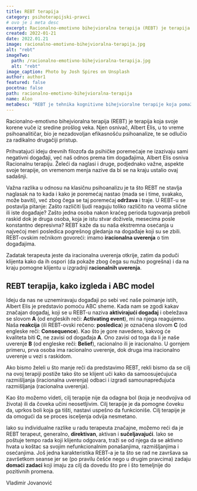 ```yaml
---
title: REBT terapija
category: psihoterapijski-pravci
# ovo je i meta desc
excerpt: Racionalno-emotivno bihejvioralna terapija (REBT) je terapija koja svoje korene vuče iz sredine prošlog veka.
created: 2022-01-21
date: 2022.01.21
image: racionalno-emotivno-bihejvioralna-terapija.jpg
alt: "rebt"
imageTwo:
  path: /racionalno-emotivno-bihejvioralna-terapija.jpg
  alt: "rebt"
image_caption: Photo by Josh Spires on Unsplash
author: author1
featured: false
pocetna: false
path: racionalno-emotivno-bihejvioralna-terapija
name: Aloo
metaDesc: "REBT je tehnika kognitivne bihejvioralne terapije koja pomaže pojedincu da razume svoje misli i osećanja i kako oni mogu da izazovu raspoloženja ili emocionalne odgovore."
---
```



Racionalno-emotivno bihejvioralna terapija (REBT) je terapija koja svoje korene vuče iz sredine prošlog veka. Njen osnivač, Albert Elis, u to vreme psihoanalitičar, bio je nezadovoljan efikasnošću psihoanalize, te se odlučio za radikalno drugačiji pristup.

Prihvatajući ideju drevnih filozofa da psihičke poremećaje ne izazivaju sami negativni događaji, već naš odnos prema tim događajima, Albert Elis osniva Racionalnu terapiju. Želeći da naglasi i druge, podjednako važne, aspekte svoje terapije, on vremenom menja nazive da bi se na kraju ustalio ovaj sadašnji. 

Važna razlika u odnosu na klasičnu psihoanalizu je ta što REBT ne stavlja naglasak na to kada i kako je poremećaj nastao (mada se i time, svakako, može baviti), već zbog čega se taj poremećaj **održava** i traje. U REBT-u se postavlja pitanje: Zašto različiti ljudi reaguju toliko različito na veoma slične ili iste događaje? Zašto jedna osoba nakon kraćeg perioda tugovanja preboli raskid dok je druga osoba, koja je istu stvar doživela, mesecima posle konstantno depresivna? REBT kaže da su naša ekstremna osećanja u najvećoj meri posledica pogrešnog gledanja na događaje koji su se zbili. REBT-ovskim rečnikom govoreći: imamo **iracionalna uverenja** o tim događajima.

Zadatak terapeuta jeste da iracionalna uverenja otkrije, zatim da poduči klijenta kako da ih ospori (da pokaže zbog čega su nužno pogrešna) i da na kraju pomogne klijentu u izgradnji **racionalnih uverenja**.


## REBT terapija, kako izgleda i ABC model


Ideju da nas ne uznemiravaju događaji po sebi već naše poimanje istih, Albert Elis je predstavio pomoću ABC sheme. Kada nam se zgodi kakav značajan događaj, koji se u REBT-u naziva **aktivirajući događaj** i obeležava se slovom **A** (od engleskih reči: **Activating event**), mi na njega reagujemo. Naša **reakcija** (ili REBT-ovski rečeno: **posledica**) je označena slovom **C** (od engleske reči: **Consequence**). Kao što je gore navedeno, kakvog će kvaliteta biti **C**, ne zavisi od događaja **A**. Ono zavisi od toga da li je naše uverenje **B** (od engleske reči: **Belief**), racionalno ili je iracionalno. U gornjem primeru, prva osoba ima racionalno uverenje, dok druga ima iracionalno uverenje u vezi s raskidom. 

Ako bismo želeli u što manje reči da predstavimo REBT, rekli bismo da se cilj na ovoj terapiji postiže tako što se klijent uči kako da samoosujećujuća razmišljanja (iracionalna uverenja) odbaci i izgradi samounapređujuća razmišljanja (racionalna uverenja). 

Kao što možemo videti, cilj terapije nije da odagna bol (koja je neodvojiva od života) ili da čoveka učini neosetljivim. Cilj terapije je da pomogne čoveku da, uprkos boli koja ga tišti, nastavi uspešno da funkcioniše. Cilj terapije je da omogući da se proces isceljenja odvija nesmetano.  

Iako su individualne razlike u radu terapeuta značajne, možemo reći da je REBT terapeut, generalno, **direktivan**, aktivan i **sučeljavajući**. Iako se poštuje tempo rada koji klijentu odgovara, traži se od njega da se aktivno hvata u koštac sa svojim nefunkcionalnim ponašanjima, razmišljanjima i osećanjima. Još jedna karakteristika REBT-a je ta što se rad ne završava sa završetkom seanse jer se (po pravilu češće nego u drugim pravcima) zadaju **domaći zadaci** koji imaju za cilj da dovedu što pre i što temeljnije do pozitivnih promena.





Vladimir Jovanović
